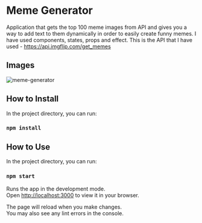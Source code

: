 # Meme Generator

Application that gets the top 100 meme images from API and gives you a way to add text to them dynamically in order to easily create funny memes. I have used components, states, props and effect. This is the API that I have used - https://api.imgflip.com/get_memes

## Images

![meme-generator](https://user-images.githubusercontent.com/22518317/169325779-a2cb3cab-57b1-43ad-aa13-8124b6187685.png)

## How to Install

In the project directory, you can run:

### `npm install`

## How to Use

In the project directory, you can run:

### `npm start`

Runs the app in the development mode.\
Open [http://localhost:3000](http://localhost:3000) to view it in your browser.

The page will reload when you make changes.\
You may also see any lint errors in the console.
